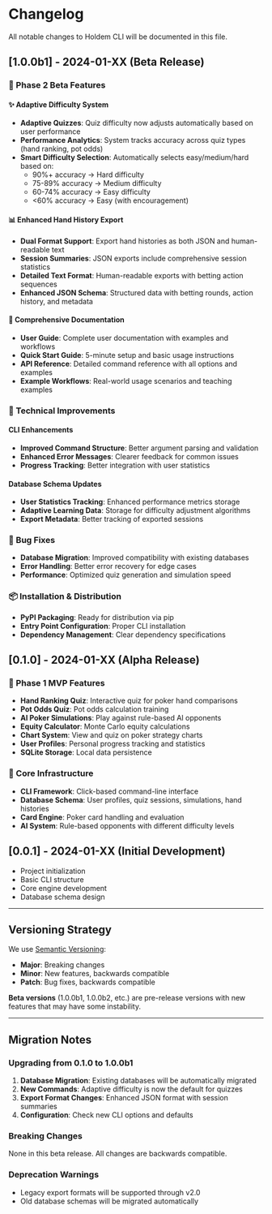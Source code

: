 # Changelog

All notable changes to Holdem CLI will be documented in this file.

## [1.0.0b1] - 2024-01-XX (Beta Release)

### 🎯 Phase 2 Beta Features

#### ✨ Adaptive Difficulty System

- **Adaptive Quizzes**: Quiz difficulty now adjusts automatically based on user performance
- **Performance Analytics**: System tracks accuracy across quiz types (hand ranking, pot odds)
- **Smart Difficulty Selection**: Automatically selects easy/medium/hard based on:
  - 90%+ accuracy → Hard difficulty
  - 75-89% accuracy → Medium difficulty
  - 60-74% accuracy → Easy difficulty
  - <60% accuracy → Easy (with encouragement)

#### 📊 Enhanced Hand History Export

- **Dual Format Support**: Export hand histories as both JSON and human-readable text
- **Session Summaries**: JSON exports include comprehensive session statistics
- **Detailed Text Format**: Human-readable exports with betting action sequences
- **Enhanced JSON Schema**: Structured data with betting rounds, action history, and metadata

#### 📖 Comprehensive Documentation

- **User Guide**: Complete user documentation with examples and workflows
- **Quick Start Guide**: 5-minute setup and basic usage instructions
- **API Reference**: Detailed command reference with all options and examples
- **Example Workflows**: Real-world usage scenarios and teaching examples

### 🔧 Technical Improvements

#### CLI Enhancements

- **Improved Command Structure**: Better argument parsing and validation
- **Enhanced Error Messages**: Clearer feedback for common issues
- **Progress Tracking**: Better integration with user statistics

#### Database Schema Updates

- **User Statistics Tracking**: Enhanced performance metrics storage
- **Adaptive Learning Data**: Storage for difficulty adjustment algorithms
- **Export Metadata**: Better tracking of exported sessions

### 🐛 Bug Fixes

- **Database Migration**: Improved compatibility with existing databases
- **Error Handling**: Better error recovery for edge cases
- **Performance**: Optimized quiz generation and simulation speed

### 📦 Installation & Distribution

- **PyPI Packaging**: Ready for distribution via pip
- **Entry Point Configuration**: Proper CLI installation
- **Dependency Management**: Clear dependency specifications

## [0.1.0] - 2024-01-XX (Alpha Release)

### 🎯 Phase 1 MVP Features

- **Hand Ranking Quiz**: Interactive quiz for poker hand comparisons
- **Pot Odds Quiz**: Pot odds calculation training
- **AI Poker Simulations**: Play against rule-based AI opponents
- **Equity Calculator**: Monte Carlo equity calculations
- **Chart System**: View and quiz on poker strategy charts
- **User Profiles**: Personal progress tracking and statistics
- **SQLite Storage**: Local data persistence

### 🔧 Core Infrastructure

- **CLI Framework**: Click-based command-line interface
- **Database Schema**: User profiles, quiz sessions, simulations, hand histories
- **Card Engine**: Poker card handling and evaluation
- **AI System**: Rule-based opponents with different difficulty levels

## [0.0.1] - 2024-01-XX (Initial Development)

- Project initialization
- Basic CLI structure
- Core engine development
- Database schema design

---

## Versioning Strategy

We use [Semantic Versioning](https://semver.org/):

- **Major**: Breaking changes
- **Minor**: New features, backwards compatible
- **Patch**: Bug fixes, backwards compatible

**Beta versions** (1.0.0b1, 1.0.0b2, etc.) are pre-release versions with new features that may have some instability.

---

## Migration Notes

### Upgrading from 0.1.0 to 1.0.0b1

1. **Database Migration**: Existing databases will be automatically migrated
2. **New Commands**: Adaptive difficulty is now the default for quizzes
3. **Export Format Changes**: Enhanced JSON format with session summaries
4. **Configuration**: Check new CLI options and defaults

### Breaking Changes

None in this beta release. All changes are backwards compatible.

### Deprecation Warnings

- Legacy export formats will be supported through v2.0
- Old database schemas will be migrated automatically
